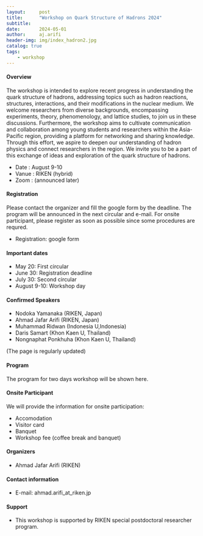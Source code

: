 ```yaml
---
layout:     post
title:      "Workshop on Quark Structure of Hadrons 2024"
subtitle:   
date:       2024-05-01
author:     aj.arifi
header-img: img/index_hadron2.jpg
catalog: true
tags:
    - workshop
---
```



#### Overview

The workshop is intended to explore recent progress in understanding the quark structure of hadrons, addressing topics such as hadron reactions, structures, interactions, and their modifications in the nuclear medium. We welcome researchers from diverse backgrounds, encompassing experiments, theory, phenomenology, and lattice studies, to join us in these discussions. Furthermore, the workshop aims to cultivate communication and collaboration among young students and researchers within the Asia-Pacific region, providing a platform for networking and sharing knowledge. Through this effort, we aspire to deepen our understanding of hadron physics and connect researchers in the region. We invite you to be a part of this exchange of ideas and exploration of the quark structure of hadrons. 
- Date : August 9-10
- Vanue : RIKEN (hybrid)
- Zoom : (announced later)

#### Registration
Please contact the organizer and fill the google form by the deadline.
The program will be announced in the next circular and e-mail.
For onsite participant, please register as soon as possible since some procedures are requred.
- Registration: google form

#### Important dates
- May 20: First circular
- June 30: Registration deadline
- July 30: Second circular
- August 9-10: Workshop day

#### Confirmed Speakers
- Nodoka Yamanaka (RIKEN, Japan)
- Ahmad Jafar Arifi (RIKEN, Japan)
- Muhammad Ridwan (Indonesia U,Indonesia)
- Daris Samart (Khon Kaen U, Thailand)
- Nongnaphat Ponkhuha (Khon Kaen U, Thailand)

(The page is regularly updated)

#### Program
The program for two days workshop will be shown here.

#### Onsite Participant
We will provide the information for onsite participation:
- Accomodation
- Visitor card
- Banquet
- Workshop fee (coffee break and banquet)

#### Organizers
- Ahmad Jafar Arifi (RIKEN) 

#### Contact information
- E-mail: ahmad.arifi_at_riken.jp

#### Support
- This workshop is supported by RIKEN special postdoctoral researcher program.

